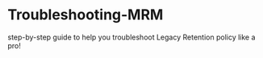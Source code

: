 # Troubleshooting-MRM
step-by-step guide to help you troubleshoot Legacy Retention policy like a pro!  
